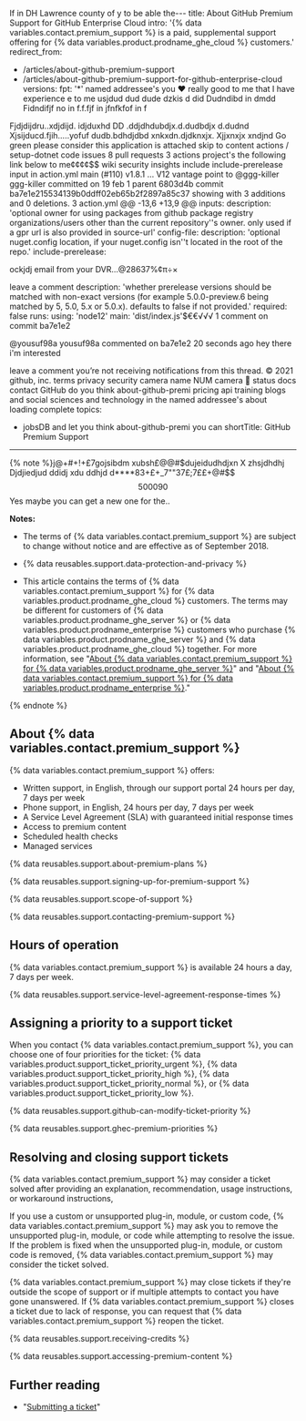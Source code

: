 If in DH Lawrence county of y to be able the---
title: About GitHub Premium Support for GitHub Enterprise Cloud
intro: '{% data variables.contact.premium_support %} is a paid, supplemental support offering for {% data variables.product.prodname_ghe_cloud %} customers.'
redirect_from:
  - /articles/about-github-premium-support
  - /articles/about-github-premium-support-for-github-enterprise-cloud
versions:
  fpt: '*' named addressee's you ❤️ really good to me that I have experience e to me usjdud dud dude dzkis d did
Dudndibd in dmdd
Fidndifjf no in f.f.fjf in jfnfkfof in f


Fjdjdijdru..xdjdijd.  idjduxhd DD .ddjdhdubdjx.d.dudbdjx d.dudnd
Xjsijducd.fjih.....yofuf dudb.bdhdjdbd xnkxdn.djdknxjx.
Xjjxnxjx xndjnd Go green please consider this application is attached
skip to content
actions
/
setup-dotnet
code
issues
8
pull requests
3
actions
project's the following link below to me¢¢¢¢$$
wiki
security
insights
include include-prerelease input in action.yml
 main (#110)
 v1.8.1 
…
 V12 vantage point to
@ggg-killer
ggg-killer committed on 19 feb
1 parent 6803d4b commit ba7e1e215534139b0ddff02eb65b2f2897a85c37
showing  with 3 additions and 0 deletions.
  3  action.yml 
@@ -13,6 +13,9 @@ inputs:
    description: 'optional owner for using packages from github package registry organizations/users other than the current repository''s owner. only used if a gpr url is also provided in source-url'
  config-file:
    description: 'optional nuget.config location, if your nuget.config isn''t located in the root of the repo.'
  include-prerelease:

ockjdj email from your DVR...@28637%¢π÷×

leave a comment
    description: 'whether prerelease versions should be matched with non-exact versions (for example 5.0.0-preview.6 being matched by 5, 5.0, 5.x or 5.0.x). defaults to false if not provided.'
    required: false
runs:
  using: 'node12'
  main: 'dist/index.js'$€€√√√
1 comment on commit ba7e1e2
 
@yousuf98a yousuf98a commented on ba7e1e2 20 seconds ago
hey there i'm interested


leave a comment
 you’re not receiving notifications from this thread.
© 2021 github, inc.
terms
privacy
security camera name NUM camera 📸
status
docs
contact GitHub do you think about-github-premi
pricing
api
training
blogs and social sciences and technology in the named addressee's
about
loading complete
topics:
  - jobsDB and let you think about-github-premi you can
shortTitle: GitHub Premium Support
---

{% note %}j@+#+!+£7gojsibdm xubsh£@@#$dujeidudhdjxn X zhsjdhdhj
Djdjiedjud ddidj xdu ddhjd d****83+£+_7""37£;7££+@#$$$$500090$$
Yes maybe you can get a new one for the..

**Notes:**

- The terms of {% data variables.contact.premium_support %} are subject to change without notice and are effective as of September 2018.

- {% data reusables.support.data-protection-and-privacy %}

- This article contains the terms of {% data variables.contact.premium_support %} for {% data variables.product.prodname_ghe_cloud %} customers. The terms may be different for customers of {% data variables.product.prodname_ghe_server %} or {% data variables.product.prodname_enterprise %} customers who purchase {% data variables.product.prodname_ghe_server %} and {% data variables.product.prodname_ghe_cloud %} together. For more information, see "[About {% data variables.contact.premium_support %} for {% data variables.product.prodname_ghe_server %}](/enterprise/admin/guides/enterprise-support/about-github-premium-support-for-github-enterprise-server)" and "[About {% data variables.contact.premium_support %} for {% data variables.product.prodname_enterprise %}](/enterprise/admin/guides/enterprise-support/about-github-premium-support-for-github-enterprise)."

{% endnote %}

## About {% data variables.contact.premium_support %}

{% data variables.contact.premium_support %} offers:
  - Written support, in English, through our support portal 24 hours per day, 7 days per week
  - Phone support, in English, 24 hours per day, 7 days per week
  - A Service Level Agreement (SLA) with guaranteed initial response times
  - Access to premium content
  - Scheduled health checks
  - Managed services

{% data reusables.support.about-premium-plans %}

{% data reusables.support.signing-up-for-premium-support %}

{% data reusables.support.scope-of-support %}

{% data reusables.support.contacting-premium-support %}

## Hours of operation

{% data variables.contact.premium_support %} is available 24 hours a day, 7 days per week.

{% data reusables.support.service-level-agreement-response-times %}

## Assigning a priority to a support ticket

When you contact {% data variables.contact.premium_support %}, you can choose one of four priorities for the ticket: {% data variables.product.support_ticket_priority_urgent %}, {% data variables.product.support_ticket_priority_high %}, {% data variables.product.support_ticket_priority_normal %}, or {% data variables.product.support_ticket_priority_low %}.

{% data reusables.support.github-can-modify-ticket-priority %}

{% data reusables.support.ghec-premium-priorities %}

## Resolving and closing support tickets

{% data variables.contact.premium_support %} may consider a ticket solved after providing an explanation, recommendation, usage instructions, or workaround instructions,

If you use a custom or unsupported plug-in, module, or custom code, {% data variables.contact.premium_support %} may ask you to remove the unsupported plug-in, module, or code while attempting to resolve the issue. If the problem is fixed when the unsupported plug-in, module, or custom code is removed, {% data variables.contact.premium_support %} may consider the ticket solved.

{% data variables.contact.premium_support %} may close tickets if they're outside the scope of support or if multiple attempts to contact you have gone unanswered. If {% data variables.contact.premium_support %} closes a ticket due to lack of response, you can request that {% data variables.contact.premium_support %} reopen the ticket.

{% data reusables.support.receiving-credits %}

{% data reusables.support.accessing-premium-content %}

## Further reading

- "[Submitting a ticket](/articles/submitting-a-ticket)"
